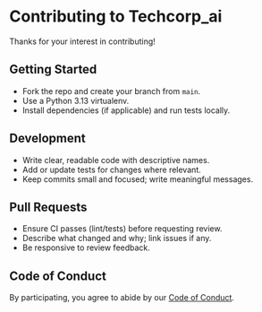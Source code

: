# Contributing to Techcorp_ai

Thanks for your interest in contributing!

## Getting Started
- Fork the repo and create your branch from `main`.
- Use a Python 3.13 virtualenv.
- Install dependencies (if applicable) and run tests locally.

## Development
- Write clear, readable code with descriptive names.
- Add or update tests for changes where relevant.
- Keep commits small and focused; write meaningful messages.

## Pull Requests
- Ensure CI passes (lint/tests) before requesting review.
- Describe what changed and why; link issues if any.
- Be responsive to review feedback.

## Code of Conduct
By participating, you agree to abide by our [Code of Conduct](./CODE_OF_CONDUCT.md).
